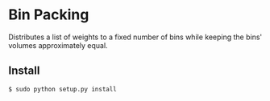 # Bin Packing
Distributes a list of weights to a fixed number of bins while keeping the bins' volumes approximately equal.

## Install 

    $ sudo python setup.py install
